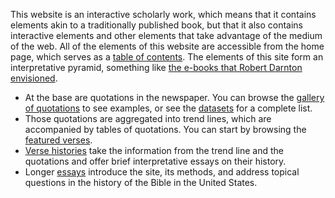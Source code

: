 This website is an interactive scholarly work, which means that it contains elements akin to a traditionally published book, but that it also contains interactive elements and other elements that take advantage of the medium of the web. All of the elements of this website are accessible from the home page, which serves as a [table of contents](/).  The elements of this site form an interpretative pyramid, something like [the e-books that Robert Darnton envisioned](https://www.nybooks.com/articles/1999/03/18/the-new-age-of-the-book/).

- At the base are quotations in the newspaper. You can browse the [gallery of quotations](/gallery/) to see examples, or see the [datasets](/#appendix) for a complete list.
- Those quotations are aggregated into trend lines, which are accompanied by tables of quotations. You can start by browsing the [featured verses](/#featured-verses).
- [Verse histories](/#verse-histories) take the information from the trend line and the quotations and offer brief interpretative essays on their history.
- Longer [essays](/#essays) introduce the site, its methods, and address topical questions in the history of the Bible in the United States.


